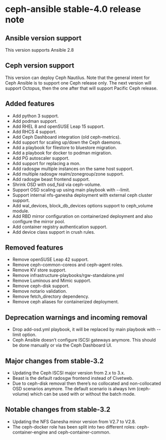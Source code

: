 ceph-ansible stable-4.0 release note
====================================

Ansible version support
-----------------------

This version supports Ansible 2.8

Ceph version support
--------------------

This version can deploy Ceph Nautilus.
Note that the general intent for Ceph Ansible is to support one Ceph release only.
The next version will support Octopus, then the one after that will support Pacific Ceph release.

Added features
----------------

* Add python 3 support.
* Add podman support.
* Add RHEL 8 and openSUSE Leap 15 support.
* Add RHCS 4 support.
* Add Ceph Dashboard integration (old ceph-metrics).
* Add support for scaling up/down the Ceph daemons.
* Add a playbook for filestore to bluestore migration.
* Add a playbook for docker to podman migration.
* Add PG autoscaler support.
* Add support for replacing a mon.
* Add radosgw multiple instances on the same host support.
* Add multiple radosgw realm/zonegroup/zone support.
* Add radosgw beast frontend support.
* Shrink OSD with osd_fsid via ceph-volume.
* Support OSD scaling up using main playbook with --limit.
* Support internal nfs-ganesha deployment with external ceph cluster support.
* Add wal_devices, block_db_devices options support to ceph_volume module.
* Add RBD mirror configuration on containerized deployment and also configure the mirror pool.
* Add container registry authentication support.
* Add device class support in crush rules.

Removed features
----------------

* Remove openSUSE Leap 42 support.
* Remove ceph-common-coreos and ceph-agent roles.
* Remove KV store support.
* Remove infrastructure-playbooks/rgw-standalone.yml
* Remove Luminous and Mimic support.
* Remove ceph-disk support.
* Remove notario validation.
* Remove fetch_directory dependency.
* Remove ceph aliases for containerized deployment.

Deprecation warnings and incoming removal
-----------------------------------------
* Drop add-osd.yml playbook, it will be replaced by main playbook with --limit option.
* Ceph Ansible doesn’t configure ISCSI gateways anymore. This should be done manually or via the Ceph Dashboard UI.

Major changes from stable-3.2
-----------------------------

* Updating the Ceph ISCSI major version from 2.x to 3.x.
* Beast is the default radosgw frontend instead of Civetweb.
* Due to ceph-disk removal then there’s no collocated and non-collocated OSD scenarios anymore. The default scenario is always lvm (ceph-volume) which can be used with or without the batch mode.

Notable changes from stable-3.2
-------------------------------

* Updating the NFS Ganesha minor version from V2.7 to V2.8.
* The ceph-docker role has been split into two different roles: ceph-container-engine and ceph-container-common.
